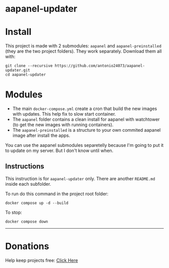 # aapanel-updater

# Install 

This project is made with 2 submodules: `aapanel` and `aapanel-preinstalled` (they are the two project folders). They work separately. Download them all with:

```
git clone --recursive https://github.com/antonio24073/aapanel-updater.git
cd aapanel-updater
```

# Modules

- The main `docker-compose.yml` create a cron that build the new images with updates. This help fix to slow start container. 
- The `aapanel` folder contains a clean install for aapanel with watchtower (to get the new images with running containers). 
- The `aapanel-preinstalled` is a structure to your own commited aapanel image after install the apps.

You can use the aapanel submodules separetelly because I'm going to put it to update on my server. But I don't know until when.


## Instructions

This instruction is for `aapanel-updater` only. There are another `README.md` inside each subfolder.

To run do this command in the project root folder:

```
docker compose up -d --build
```

To stop:

```
docker compose down
```

----------------------

# Donations

Help keep projects free: <a href="https://www.paypal.com/donate/?business=X3W3QTHS7BDW4&no_recurring=0&currency_code=USD" >Click Here</a>

